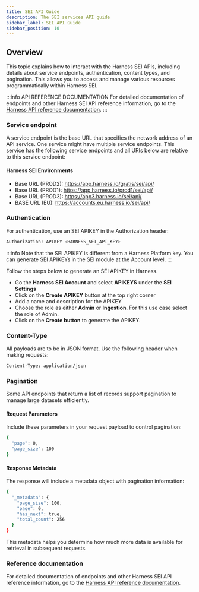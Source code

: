 ```yaml
---
title: SEI API Guide
description: The SEI services API guide
sidebar_label: SEI API Guide
sidebar_position: 10
---
```


<CTABanner
  buttonText="View API Docs"
  title="The API documentation for the SEI Services is now available"
  link="https://apidocs.harness.io/tag/Collection-categories/"
  closable={true}
  target="_self"
/>

## Overview

This topic explains how to interact with the Harness SEI APIs, including details about service endpoints, authentication, content types, and pagination. This allows you to access and manage various resources programmatically within Harness SEI.

:::info API REFERENCE DOCUMENTATION
For detailed documentation of endpoints and other Harness SEI API reference information, go to the [Harness API reference documentation](https://apidocs.harness.io/tag/Collection-categories/).
:::

### Service endpoint

A service endpoint is the base URL that specifies the network address of an API service. One service might have multiple service endpoints. This service has the following service endpoints and all URIs below are relative to this service endpoint:

#### Harness SEI Environments

* Base URL (PROD2): https://app.harness.io/gratis/sei/api/
* Base URL (PROD1): https://app.harness.io/prod1/sei/api/
* Base URL (PROD3): https://app3.harness.io/sei/api/
* BASE URL (EU): https://accounts.eu.harness.io/sei/api/

### Authentication

For authentication, use an SEI APIKEY in the Authorization header:

```bash
Authorization: APIKEY <HARNESS_SEI_API_KEY>
```

:::info
Note that the SEI APIKEY is different from a Harness Platform key. You can generate SEI APIKEYs in the SEI module at the Account level.
:::

Follow the steps below to generate an SEI APIKEY in Harness.

* Go the **Harness SEI Account** and select **APIKEYS** under the **SEI Settings**
* Click on the **Create APIKEY** button at the top right corner
* Add a name and description for the APIKEY
* Choose the role as either **Admin** or **Ingestion**. For this use case select the role of Admin.
* Click on the **Create button** to generate the APIKEY. 

### Content-Type

All payloads are to be in JSON format. Use the following header when making requests:

```bash
Content-Type: application/json
```

### Pagination

Some API endpoints that return a list of records support pagination to manage large datasets efficiently.

#### Request Parameters

Include these parameters in your request payload to control pagination:

```bash
{
  "page": 0,
  "page_size": 100
}
```

#### Response Metadata

The response will include a metadata object with pagination information:

```bash
{
  "_metadata": {
    "page_size": 100,
    "page": 0,
    "has_next": true,
    "total_count": 256
  }
}
```

This metadata helps you determine how much more data is available for retrieval in subsequent requests.

### Reference documentation

For detailed documentation of endpoints and other Harness SEI API reference information, go to the [Harness API reference documentation](https://apidocs.harness.io/tag/Collection-categories/).